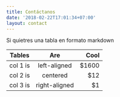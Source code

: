 ```yaml
---
title: Contáctanos
date: '2018-02-22T17:01:34+07:00'
layout: contact
---
```


Si quietres una tabla en formato markdown

| Tables   |      Are      |  Cool |
|----------|:-------------:|------:|
| col 1 is |  left-aligned | $1600 |
| col 2 is |    centered   |   $12 |
| col 3 is | right-aligned |    $1 |